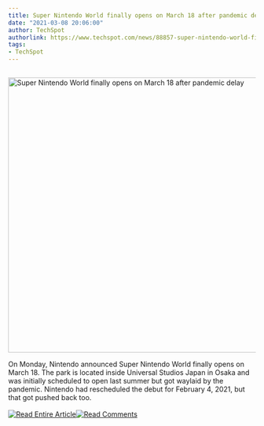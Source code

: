 ```yaml
---
title: Super Nintendo World finally opens on March 18 after pandemic delay
date: "2021-03-08 20:06:00"
author: TechSpot
authorlink: https://www.techspot.com/news/88857-super-nintendo-world-finally-opens-march-18-after.html
tags:
- TechSpot
---
```

<a href="https://www.techspot.com/news/88857-super-nintendo-world-finally-opens-march-18-after.html" target="_blank"><img src="https://static.techspot.com/images2/news/ts3_thumbs/2021/03/2021-03-08-ts3_thumbs-36b.jpg" width="800" height="560" style="padding: 15px 0" title="Super Nintendo World finally opens on March 18 after pandemic delay" /></a><br />On Monday, Nintendo announced Super Nintendo World finally opens on March 18. The park is located inside Universal Studios Japan in Osaka and was initially scheduled to open last summer but got waylaid by the pandemic. Nintendo had rescheduled the debut for February 4, 2021, but that got pushed back too.<br /><br /><a href="https://www.techspot.com/news/88857-super-nintendo-world-finally-opens-march-18-after.html"><img src="https://static.techspot.com/images/rss/rss_buttons_01.png" border="0" alt="Read Entire Article" /></a><a href="https://www.techspot.com/news/88857-super-nintendo-world-finally-opens-march-18-after.html#comments"><img src="https://static.techspot.com/images/rss/rss_buttons_02.png" border="0" alt="Read Comments" /></a><br /><br />